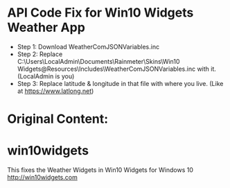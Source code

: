 # API Code Fix for Win10 Widgets Weather App

* Step 1: Download WeatherComJSONVariables.inc
* Step 2: Replace C:\Users\LocalAdmin\Documents\Rainmeter\Skins\Win10 Widgets\@Resources\Includes\WeatherComJSONVariables.inc with it. (LocalAdmin is you)
* Step 3: Replace latitude & longitude in that file with where you live. (Like at https://www.latlong.net)

# Original Content:

# win10widgets
This fixes the Weather Widgets in Win10 Widgets for Windows 10 http://win10widgets.com
